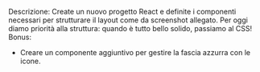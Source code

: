 Descrizione:
Create un nuovo progetto React e definite i componenti necessari per strutturare il layout come da screenshot allegato.
Per oggi diamo priorità alla struttura: quando è tutto bello solido, passiamo al CSS!
Bonus:
- Creare un componente aggiuntivo per gestire la fascia azzurra con le icone.